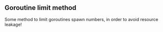 ## Goroutine limit method

Some method to limit goroutines spawn numbers, in order to avoid resource leakage!
